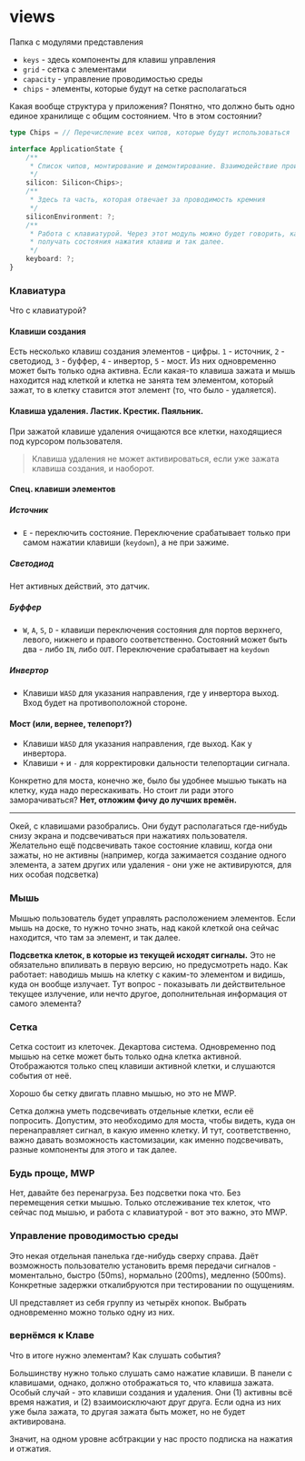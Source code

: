 # views

Папка с модулями представления

-   `keys` - здесь компоненты для клавиш управления
-   `grid` - сетка с элементами
-   `capacity` - управление проводимостью среды
-   `chips` - элементы, которые будут на сетке располагаться

Какая вообще структура у приложения? Понятно, что должно быть одно единое хранилище с общим состоянием. Что в этом состоянии?

```ts
type Chips = // Перечисление всех чипов, которые будут использоваться

interface ApplicationState {
    /**
     * Список чипов, монтирование и демонтирование. Взаимодействие происходит внутри.
     */
    silicon: Silicon<Chips>;
    /**
     * Здесь та часть, которая отвечает за проводимость кремния
     */
    siliconEnvironment: ?;
    /**
     * Работа с клавиатурой. Через этот модуль можно будет говорить, какие клавиши ожидаются от пользователя,
     * получать состояния нажатия клавиш и так далее.
     */
    keyboard: ?;
}
```

### Клавиатура

Что с клавиатурой?

#### Клавиши создания

Есть несколько клавиш создания элементов - цифры. `1` - источник, `2` - светодиод, `3` - буффер, `4` - инвертор, `5` - мост. Из них одновременно может быть только одна активна. Если какая-то клавиша зажата и мышь находится над клеткой и клетка не занята тем элементом, который зажат, то в клетку ставится этот элемент (то, что было - удаляется).

#### Клавиша удаления. Ластик. Крестик. Паяльник.

При зажатой клавише удаления очищаются все клетки, находящиеся под курсором пользователя.

> Клавиша удаления не может активироваться, если уже зажата клавиша создания, и наоборот.

#### Спец. клавиши элементов

##### Источник

-   `E` - переключить состояние. Переключение срабатывает только при самом нажатии клавиши (`keydown`), а не при зажиме.

##### Светодиод

Нет активных действий, это датчик.

##### Буффер

-   `W`, `A`, `S`, `D` - клавиши переключения состояния для портов верхнего, левого, нижнего и правого соответственно. Состояний может быть два - либо `IN`, либо `OUT`. Переключение срабатывает на `keydown`

##### Инвертор

-   Клавиши `WASD` для указания направления, где у инвертора выход. Вход будет на противоположной стороне.

#### Мост (или, вернее, телепорт?)

-   Клавиши `WASD` для указания направления, где выход. Как у инвертора.
-   Клавиши `+` и `-` для корректировки дальности телепортации сигнала.

Конкретно для моста, конечно же, было бы удобнее мышью тыкать на клетку, куда надо перескакивать. Но стоит ли ради этого заморачиваться? **Нет, отложим фичу до лучших времён.**

---

Окей, с клавишами разобрались. Они будут располагаться где-нибудь снизу экрана и подсвечиваться при нажатиях пользователя. Желательно ещё подсвечивать такое состояние клавиш, когда они зажаты, но не активны (например, когда зажимается создание одного элемента, а затем других или удаления - они уже не активируются, для них особая подсветка)

### Мышь

Мышью пользователь будет управлять расположением элементов. Если мышь на доске, то нужно точно знать, над какой клеткой она сейчас находится, что там за элемент, и так далее.

**Подсветка клеток, в которые из текущей исходят сигналы.** Это не обязательно впиливать в первую версию, но предусмотреть надо. Как работает: наводишь мышь на клетку с каким-то элементом и видишь, куда он вообще излучает. Тут вопрос - показывать ли действительное текущее излучение, или нечто другое, дополнительная информация от самого элемента?

### Сетка

Сетка состоит из клеточек. Декартова система. Одновременно под мышью на сетке может быть только одна клетка активной. Отображаются только спец клавиши активной клетки, и слушаются события от неё.

Хорошо бы сетку двигать плавно мышью, но это не MWP.

Сетка должна уметь подсвечивать отдельные клетки, если её попросить. Допустим, это необходимо для моста, чтобы видеть, куда он перенаправляет сигнал, в какую именно клетку. И тут, соответственно, важно давать возможность кастомизации, как именно подсвечивать, разные компоненты для этого и так далее.

### Будь проще, MWP

Нет, давайте без перенагруза. Без подсветки пока что. Без перемещения сетки мышью. Только отслеживание тех клеток, что сейчас под мышью, и работа с клавиатурой - вот это важно, это MWP.

### Управление проводимостью среды

Это некая отдельная панелька где-нибудь сверху справа. Даёт возможность пользователю установить время передачи сигналов - моментально, быстро (50ms), нормально (200ms), медленно (500ms). Конкретные задержки откалибруются при тестировании по ощущениям.

UI представляет из себя группу из четырёх кнопок. Выбрать одновременно можно только одну из них.

### вернёмся к Клаве

Что в итоге нужно элементам? Как слушать события?

Большинству нужно только слушать само нажатие клавиши. В панели с клавишами, однако, должно отображаться то, что клавиша зажата. Особый случай - это клавиши создания и удаления. Они (1) активны всё время нажатия, и (2) взаимоисключают друг друга. Если одна из них уже была зажата, то другая зажата быть может, но не будет активирована.

Значит, на одном уровне асбтракции у нас просто подписка на нажатия и отжатия.
